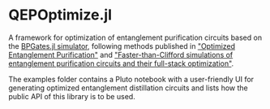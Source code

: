 # QEPOptimize.jl

A framework for optimization of entanglement purification circuits based on the [BPGates.jl simulator](https://github.com/QuantumSavory/BPGates.jl/), following methods published in ["Optimized Entanglement Purification"](https://quantum-journal.org/papers/q-2019-02-18-123/) and ["Faster-than-Clifford simulations of entanglement purification circuits and their full-stack optimization"](https://www.nature.com/articles/s41534-024-00948-0).

The examples folder contains a Pluto notebook with a user-friendly UI for generating optimized entanglement distillation circuits and lists how the public API of this library is to be used.